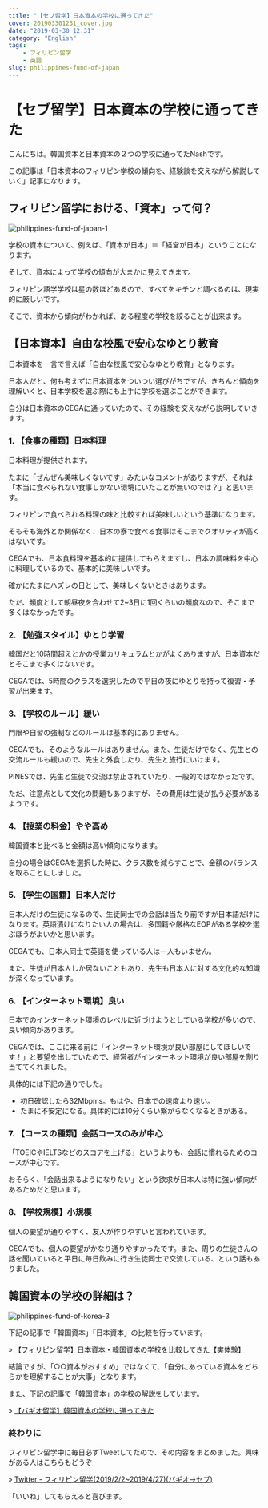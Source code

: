 ```yaml
---
title: "【セブ留学】日本資本の学校に通ってきた"
cover: 201903301231_cover.jpg
date: "2019-03-30 12:31"
category: "English"
tags:
    - フィリピン留学
    - 英語
slug: philippines-fund-of-japan
---
```


# 【セブ留学】日本資本の学校に通ってきた

こんにちは。韓国資本と日本資本の２つの学校に通ってたNashです。

この記事は「日本資本のフィリピン学校の傾向を、経験談を交えながら解説していく」記事になります。


## フィリピン留学における、「資本」って何？

![philippines-fund-of-japan-1](./201903301230_1.jpg)

学校の資本について、例えば、「資本が日本」＝「経営が日本」ということになります。

そして、資本によって学校の傾向が大まかに見えてきます。

フィリピン語学学校は星の数ほどあるので、すべてをキチンと調べるのは、現実的に厳しいです。

そこで、資本から傾向がわかれば、ある程度の学校を絞ることが出来ます。


## 【日本資本】自由な校風で安心なゆとり教育

日本資本を一言で言えば「自由な校風で安心なゆとり教育」となります。

日本人だと、何も考えずに日本資本をついつい選びがちですが、きちんと傾向を理解いくと、日本学校を選ぶ際にも上手に学校を選ぶことができます。

自分は日本資本のCEGAに通っていたので、その経験を交えながら説明していきます。

### 1. 【食事の種類】日本料理

日本料理が提供されます。

たまに「ぜんぜん美味しくないです」みたいなコメントがありますが、それは「本当に食べられない食事しかない環境にいたことが無いのでは？」と思います。

フィリピンで食べられる料理の味と比較すれば美味しいという基準になります。

そもそも海外とか関係なく、日本の寮で食べる食事はそこまでクオリティが高くはないです。

CEGAでも、日本食料理を基本的に提供してもらえますし、日本の調味料を中心に料理しているので、基本的に美味しいです。

確かにたまにハズレの日として、美味しくないときはあります。

ただ、頻度として朝昼夜を合わせて2~3日に1回くらいの頻度なので、そこまで多くはなかったです。

   

### 2. 【勉強スタイル】ゆとり学習

韓国だと10時間超えとかの授業カリキュラムとかがよくありますが、日本資本だとそこまで多くはないです。

CEGAでは、5時間のクラスを選択したので平日の夜にゆとりを持って復習・予習が出来ます。

   
### 3. 【学校のルール】緩い

門限や自習の強制などのルールは基本的にありません。

CEGAでも、そのようなルールはありません。また、生徒だけでなく、先生との交流ルールも緩いので、先生と外食したり、先生と旅行にいけます。

PINESでは、先生と生徒で交流は禁止されていたり、一般的ではなかったです。

ただ、注意点として文化の問題もありますが、その費用は生徒が払う必要があるようです。



### 4. 【授業の料金】やや高め

韓国資本と比べると金額は高い傾向になります。

自分の場合はCEGAを選択した時に、クラス数を減らすことで、金額のバランスを取ることにしました。

   
### 5. 【学生の国籍】日本人だけ

日本人だけの生徒になるので、生徒同士での会話は当たり前ですが日本語だけになります。英語漬けになりたい人の場合は、多国籍や厳格なEOPがある学校を選ぶほうがよいかと思います。

CEGAでも、日本人同士で英語を使っている人は一人もいません。

また、生徒が日本人しか居ないこともあり、先生も日本人に対する文化的な知識が深くなっています。   

### 6. 【インターネット環境】良い

日本でのインターネット環境のレベルに近づけようとしている学校が多いので、良い傾向があります。

CEGAでは、ここに来る前に「インターネット環境が良い部屋にしてほしいです！」と要望を出していたので、経営者がインターネット環境が良い部屋を割り当ててくれました。

具体的には下記の通りでした。

- 初日確認したら32Mbpms。もはや、日本での速度より速い。
- たまに不安定になる。具体的には10分くらい繋がらなくなるときがある。

### 7. 【コースの種類】会話コースのみが中心

「TOEICやIELTSなどのスコアを上げる」というよりも、会話に慣れるためのコースが中心です。

おそらく、「会話出来るようになりたい」という欲求が日本人は特に強い傾向があるためだと思います。   

### 8. 【学校規模】小規模

個人の要望が通りやすく、友人が作りやすいと言われています。

CEGAでも、個人の要望がかなり通りやすかったです。また、周りの生徒さんの話を聞いていると平日に毎日飲みに行き生徒同士で交流している、という話もありました。

## 韓国資本の学校の詳細は？

![philippines-fund-of-korea-3](./201903301230_3.jpg)

下記の記事で「韓国資本」「日本資本」の比較を行っています。

» [【フィリピン留学】日本資本・韓国資本の学校を比較してきた【実体験】](./philippines-fund-comparison)

結論ですが、「○○資本がおすすめ」ではなくて、「自分にあっている資本をどちらかを理解することが大事」となります。

また、下記の記事で「韓国資本」の学校の解説をしています。

» [【バギオ留学】韓国資本の学校に通ってきた](./philippines-fund-of-korea)

### 終わりに

フィリピン留学中に毎日必ずTweetしてたので、その内容をまとめました。興味がある人はこちらもどうぞ

» [Twitter - フィリピン留学(2019/2/2~2019/4/27)(バギオ→セブ)](https://twitter.com/i/moments/1108015112575541249)

「いいね」してもらえると喜びます。

